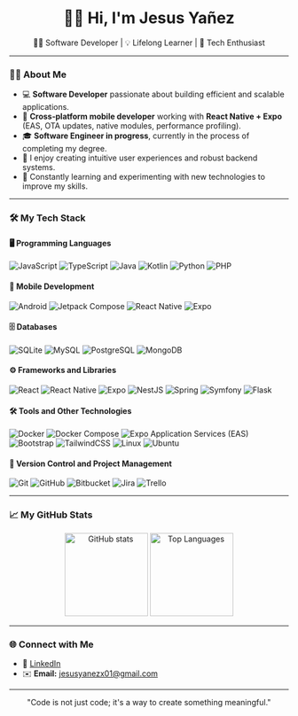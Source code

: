 <div align="center">
  <h1>👋🏻 Hi, I'm Jesus Yañez</h1>
  <p>👨‍💻 Software Developer | 💡 Lifelong Learner | 🌟 Tech Enthusiast</p>
</div>

---

### 👨‍💻 About Me

* 💻 **Software Developer** passionate about building efficient and scalable applications.
* 📱 **Cross‑platform mobile developer** working with **React Native + Expo** (EAS, OTA updates, native modules, performance profiling).
* 🎓 **Software Engineer in progress**, currently in the process of completing my degree.
* 🌟 I enjoy creating intuitive user experiences and robust backend systems.
* 🚀 Constantly learning and experimenting with new technologies to improve my skills.

---

### 🛠️ My Tech Stack

#### 🖥️ Programming Languages

![JavaScript](https://img.shields.io/badge/-JavaScript-F7DF1E?logo=javascript\&logoColor=black\&style=flat-square)
![TypeScript](https://img.shields.io/badge/-TypeScript-3178C6?logo=typescript\&logoColor=white\&style=flat-square)
![Java](https://img.shields.io/badge/-Java-007396?logo=java\&logoColor=white\&style=flat-square)
![Kotlin](https://img.shields.io/badge/-Kotlin-0095D5?logo=kotlin\&logoColor=white\&style=flat-square)
![Python](https://img.shields.io/badge/-Python-3776AB?logo=python\&logoColor=white\&style=flat-square)
![PHP](https://img.shields.io/badge/-PHP-777BB4?logo=php\&logoColor=white\&style=flat-square)

#### 📱 Mobile Development

![Android](https://img.shields.io/badge/-Android-3DDC84?logo=android\&logoColor=white\&style=flat-square)
![Jetpack Compose](https://img.shields.io/badge/-Jetpack%20Compose-4285F4?logo=jetpackcompose\&logoColor=white\&style=flat-square)
![React Native](https://img.shields.io/badge/-React%20Native-61DAFB?logo=react\&logoColor=black\&style=flat-square)
![Expo](https://img.shields.io/badge/-Expo-000020?logo=expo\&logoColor=white\&style=flat-square)

#### 🗄️ Databases

![SQLite](https://img.shields.io/badge/-SQLite-003B57?logo=sqlite\&logoColor=white\&style=flat-square)
![MySQL](https://img.shields.io/badge/-MySQL-4479A1?logo=mysql\&logoColor=white\&style=flat-square)
![PostgreSQL](https://img.shields.io/badge/-PostgreSQL-336791?logo=postgresql\&logoColor=white\&style=flat-square)
![MongoDB](https://img.shields.io/badge/-MongoDB-47A248?logo=mongodb\&logoColor=white\&style=flat-square)

#### ⚙️ Frameworks and Libraries

![React](https://img.shields.io/badge/-React-61DAFB?logo=react\&logoColor=black\&style=flat-square)
![React Native](https://img.shields.io/badge/-React%20Native-61DAFB?logo=react\&logoColor=black\&style=flat-square)
![Expo](https://img.shields.io/badge/-Expo-000020?logo=expo\&logoColor=white\&style=flat-square)
![NestJS](https://img.shields.io/badge/-NestJS-E0234E?logo=nestjs\&logoColor=white\&style=flat-square)
![Spring](https://img.shields.io/badge/-Spring-6DB33F?logo=spring\&logoColor=white\&style=flat-square)
![Symfony](https://img.shields.io/badge/-Symfony-000000?logo=symfony\&logoColor=white\&style=flat-square)
![Flask](https://img.shields.io/badge/-Flask-000000?logo=flask\&logoColor=white\&style=flat-square)

#### 🛠️ Tools and Other Technologies

![Docker](https://img.shields.io/badge/-Docker-2496ED?logo=docker\&logoColor=white\&style=flat-square)
![Docker Compose](https://img.shields.io/badge/-Docker%20Compose-2496ED?logo=docker\&logoColor=white\&style=flat-square)
![Expo Application Services (EAS)](https://img.shields.io/badge/-Expo%20EAS-000020?logo=expo\&logoColor=white\&style=flat-square)
![Bootstrap](https://img.shields.io/badge/-Bootstrap-7952B3?logo=bootstrap\&logoColor=white\&style=flat-square)
![TailwindCSS](https://img.shields.io/badge/-TailwindCSS-06B6D4?logo=tailwindcss\&logoColor=white\&style=flat-square)
![Linux](https://img.shields.io/badge/-Linux-FCC624?logo=linux\&logoColor=black\&style=flat-square)
![Ubuntu](https://img.shields.io/badge/-Ubuntu-E95420?logo=ubuntu\&logoColor=white\&style=flat-square)

#### 📡 Version Control and Project Management

![Git](https://img.shields.io/badge/-Git-F05032?logo=git\&logoColor=white\&style=flat-square)
![GitHub](https://img.shields.io/badge/-GitHub-181717?logo=github\&logoColor=white\&style=flat-square)
![Bitbucket](https://img.shields.io/badge/-Bitbucket-0052CC?logo=bitbucket\&logoColor=white\&style=flat-square)
![Jira](https://img.shields.io/badge/-Jira-0052CC?logo=jira\&logoColor=white\&style=flat-square)
![Trello](https://img.shields.io/badge/-Trello-0079BF?logo=trello\&logoColor=white\&style=flat-square)

---

### 📈 My GitHub Stats

<div align="center">
  <img height="150em" src="https://github-readme-stats.vercel.app/api?username=jesusYanezx01&show_icons=true&theme=radical" alt="GitHub stats" />
  <img height="150em" src="https://github-readme-stats.vercel.app/api/top-langs/?username=jesusYanezx01&layout=compact&theme=radical" alt="Top Languages" />
</div>

---

### 🌐 Connect with Me

* 💼 [LinkedIn](https://www.linkedin.com/in/jesusyanezx/)
* ✉️ **Email:** [jesusyanezx01@gmail.com](mailto:jesusyanezx01@gmail.com)

---

<div align="center">
  <p>"Code is not just code; it's a way to create something meaningful."</p>
</div>

